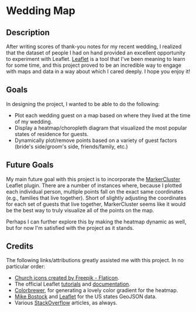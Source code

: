 # Wedding Map

## Description

After writing scores of thank-you notes for my recent wedding, I realized that the dataset of people I had on hand provided an excellent opportunity to experiment with Leaflet. [Leaflet](https://leafletjs.com/) is a tool that I've been meaning to learn for some time, and this project proved to be an incredible way to engage with maps and data in a way about which I cared deeply. I hope you enjoy it!

## Goals

In designing the project, I wanted to be able to do the following:

- Plot each wedding guest on a map based on where they lived at the time of my wedding.
- Display a heatmap/choropleth diagram that visualized the most popular states of residence for guests.
- Dynamically plot/remove points based on a variety of guest factors (bride's side/groom's side, friends/family, etc.)

## Future Goals

My main future goal with this project is to incorporate the [MarkerCluster](https://github.com/Leaflet/Leaflet.markercluster) Leaflet plugin. There are a number of instances where, because I plotted each individual person, multiple points fall on the exact same coordinates (e.g., families that live together). Short of slightly adjusting the coordinates for each set of guests that live together, MarkerCluster seems like it would be the best way to truly visualize all of the points on the map.

Perhaps I can further explore this by making the heatmap dynamic as well, but for now I'm satisfied with the project as it stands.

## Credits

The following links/attributions greatly assisted me with this project. In no particular order:

- <a href="https://www.flaticon.com/free-icons/church" title="church icons">Church icons created by Freepik - Flaticon</a>.
- The official Leaflet [tutorials](https://leafletjs.com/examples.html) and [documentation](https://leafletjs.com/reference.html).
- [Colorbrewer](https://colorbrewer2.org/#type=sequential&scheme=BuGn&n=3), for generating a lovely color gradient for the heatmap.
- [Mike Bostock](https://bost.ocks.org/mike/) and [Leaflet](https://leafletjs.com/examples/choropleth/) for the US states GeoJSON data.
- Various [StackOverflow](https://stackoverflow.com/) articles, as always.
